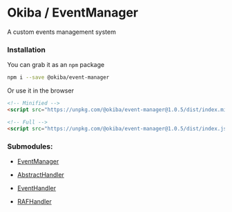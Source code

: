 

# Okiba / EventManager
A custom events management system




### Installation

You can grab it as an `npm` package
```bash
npm i --save @okiba/event-manager
```

Or use it in the browser
```html
<!-- Minified -->
<script src="https://unpkg.com/@okiba/event-manager@1.0.5/dist/index.min.js"></script>

<!-- Full -->
<script src="https://unpkg.com/@okiba/event-manager@1.0.5/dist/index.js"></script>
```


### Submodules:

- [EventManager]()

- [AbstractHandler]()

- [EventHandler]()

- [RAFHandler]()






